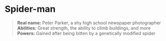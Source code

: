 # Spider-man
> **Real name:** Peter Parker, a shy high school newspaper photographer
> **Abilities:** Great strength, the ability to climb buildings, and more
> **Powers:** Gained after being bitten by a genetically modified spider
